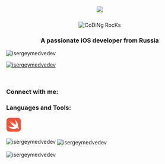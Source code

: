 <h1 align="center">
  <a href="https://git.io/typing-svg">
    <img src="https://readme-typing-svg.herokuapp.com/?lines=Hello,+There!+👋;I'm+Sergey+Medvedev;Nice+to+meet+you!&center=true&size=30">
  </a>
</h1>
<div align="center" width="25">

<img src="https://github.com/SP-XD/SP-XD/blob/main/images/dev-working_rounded.gif?raw=true" href="https://github.com/sp-xd" alt="CoDiNg RocKs"  width="60%"/><br> 
  </div>


<h3 align="center">A passionate iOS developer from Russia</h3>

<p align="left"> <img src="https://komarev.com/ghpvc/?username=isergeymedvedev&label=Profile%20views&color=0e75b6&style=flat" alt="isergeymedvedev" /> </p>

<p align="left"> <a href="https://github.com/ryo-ma/github-profile-trophy"><img src="https://github-profile-trophy.vercel.app/?username=isergeymedvedev" alt="isergeymedvedev" /></a> </p>

<p align="left"> <a href="https://twitter.com/" target="blank"><img src="https://img.shields.io/twitter/follow/?logo=twitter&style=for-the-badge" alt="" /></a> </p>

<h3 align="left">Connect with me:</h3>
<p align="left">
</p>

<h3 align="left">Languages and Tools:</h3>
<p align="left"> <a href="https://developer.apple.com/swift/" target="_blank" rel="noreferrer"> <img src="https://raw.githubusercontent.com/devicons/devicon/master/icons/swift/swift-original.svg" alt="swift" width="40" height="40"/> </a> </p>

<p><img align="left" src="https://github-readme-stats.vercel.app/api/top-langs?username=isergeymedvedev&show_icons=true&locale=en&layout=compact" alt="isergeymedvedev" /></p>

<p>&nbsp;<img align="center" src="https://github-readme-stats.vercel.app/api?username=isergeymedvedev&show_icons=true&locale=en" alt="isergeymedvedev" /></p>

<p><img align="center" src="https://github-readme-streak-stats.herokuapp.com/?user=isergeymedvedev&" alt="isergeymedvedev" /></p>
